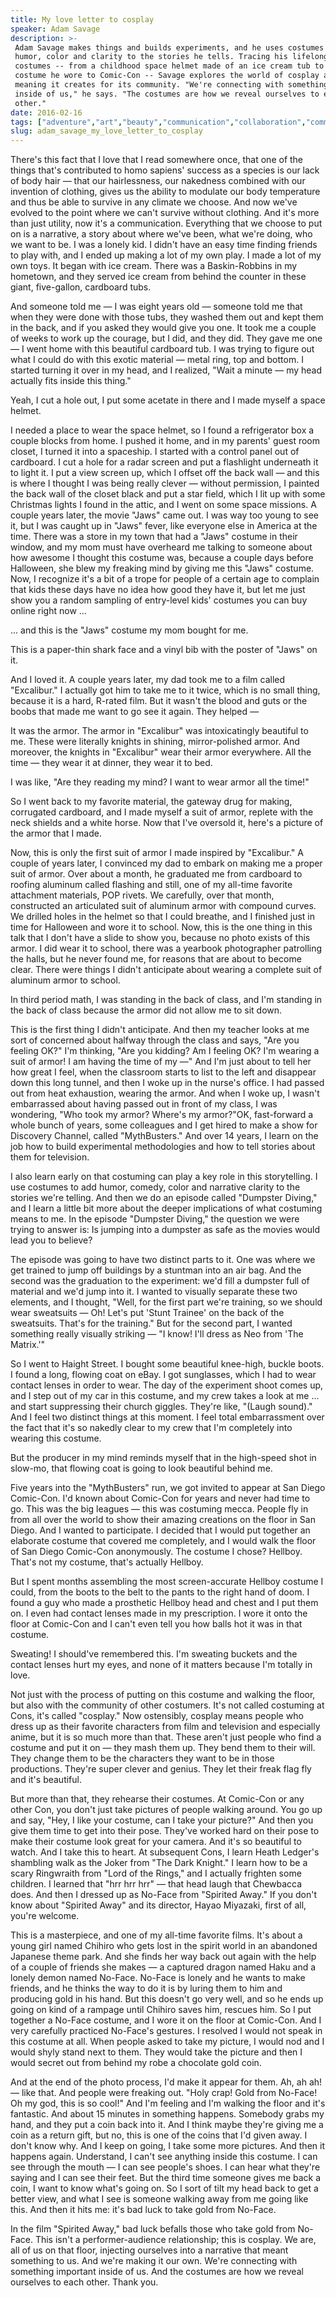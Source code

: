 ```yaml
---
title: My love letter to cosplay
speaker: Adam Savage
description: >-
 Adam Savage makes things and builds experiments, and he uses costumes to add
 humor, color and clarity to the stories he tells. Tracing his lifelong love of
 costumes -- from a childhood space helmet made of an ice cream tub to a No-Face
 costume he wore to Comic-Con -- Savage explores the world of cosplay and the
 meaning it creates for its community. "We're connecting with something important
 inside of us," he says. "The costumes are how we reveal ourselves to each
 other."
date: 2016-02-16
tags: ["adventure","art","beauty","communication","collaboration","community","design","humor","entertainment","identity","materials","personality","performance","storytelling","creativity"]
slug: adam_savage_my_love_letter_to_cosplay
---
```


There's this fact that I love that I read somewhere once, that one of the things that's
contributed to homo sapiens' success as a species is our lack of body hair — that our
hairlessness, our nakedness combined with our invention of clothing, gives us the ability
to modulate our body temperature and thus be able to survive in any climate we choose. And
now we've evolved to the point where we can't survive without clothing. And it's more than
just utility, now it's a communication. Everything that we choose to put on is a
narrative, a story about where we've been, what we're doing, who we want to be. I was a
lonely kid. I didn't have an easy time finding friends to play with, and I ended up making
a lot of my own play. I made a lot of my own toys. It began with ice cream. There was a
Baskin-Robbins in my hometown, and they served ice cream from behind the counter in these
giant, five-gallon, cardboard tubs.

And someone told me — I was eight years old — someone told me that when they were done
with those tubs, they washed them out and kept them in the back, and if you asked they
would give you one. It took me a couple of weeks to work up the courage, but I did, and
they did. They gave me one — I went home with this beautiful cardboard tub. I was trying
to figure out what I could do with this exotic material — metal ring, top and bottom. I
started turning it over in my head, and I realized, "Wait a minute — my head actually fits
inside this thing."

Yeah, I cut a hole out, I put some acetate in there and I made myself a space
helmet.

I needed a place to wear the space helmet, so I found a refrigerator box a couple blocks
from home. I pushed it home, and in my parents' guest room closet, I turned it into a
spaceship. I started with a control panel out of cardboard. I cut a hole for a radar
screen and put a flashlight underneath it to light it. I put a view screen up, which I
offset off the back wall — and this is where I thought I was being really clever — without
permission, I painted the back wall of the closet black and put a star field, which I lit
up with some Christmas lights I found in the attic, and I went on some space missions. A
couple years later, the movie "Jaws" came out. I was way too young to see it, but I was
caught up in "Jaws" fever, like everyone else in America at the time. There was a store in
my town that had a "Jaws" costume in their window, and my mom must have overheard me
talking to someone about how awesome I thought this costume was, because a couple days
before Halloween, she blew my freaking mind by giving me this "Jaws" costume. Now, I
recognize it's a bit of a trope for people of a certain age to complain that kids these
days have no idea how good they have it, but let me just show you a random sampling of
entry-level kids' costumes you can buy online right now ...

... and this is the "Jaws" costume my mom bought for me.

This is a paper-thin shark face and a vinyl bib with the poster of "Jaws" on
it.

And I loved it. A couple years later, my dad took me to a film called "Excalibur." I
actually got him to take me to it twice, which is no small thing, because it is a hard,
R-rated film. But it wasn't the blood and guts or the boobs that made me want to go see it
again. They helped —

It was the armor. The armor in "Excalibur" was intoxicatingly beautiful to me. These were
literally knights in shining, mirror-polished armor. And moreover, the knights in
"Excalibur" wear their armor everywhere. All the time — they wear it at dinner, they wear
it to bed.

I was like, "Are they reading my mind? I want to wear armor all the time!"

So I went back to my favorite material, the gateway drug for making, corrugated cardboard,
and I made myself a suit of armor, replete with the neck shields and a white horse. Now
that I've oversold it, here's a picture of the armor that I made.

Now, this is only the first suit of armor I made inspired by "Excalibur." A couple of
years later, I convinced my dad to embark on making me a proper suit of armor. Over about
a month, he graduated me from cardboard to roofing aluminum called flashing and still, one
of my all-time favorite attachment materials, POP rivets. We carefully, over that month,
constructed an articulated suit of aluminum armor with compound curves. We drilled holes
in the helmet so that I could breathe, and I finished just in time for Halloween and wore
it to school. Now, this is the one thing in this talk that I don't have a slide to show
you, because no photo exists of this armor. I did wear it to school, there was a yearbook
photographer patrolling the halls, but he never found me, for reasons that are about to
become clear. There were things I didn't anticipate about wearing a complete suit of
aluminum armor to school.

In third period math, I was standing in the back of class, and I'm standing in the back of
class because the armor did not allow me to sit down.

This is the first thing I didn't anticipate. And then my teacher looks at me sort of
concerned about halfway through the class and says, "Are you feeling OK?" I'm thinking,
"Are you kidding? Am I feeling OK? I'm wearing a suit of armor! I am having the time of my
—" And I'm just about to tell her how great I feel, when the classroom starts to list to
the left and disappear down this long tunnel, and then I woke up in the nurse's office. I
had passed out from heat exhaustion, wearing the armor. And when I woke up, I wasn't
embarrassed about having passed out in front of my class, I was wondering, "Who took my
armor? Where's my armor?"OK, fast-forward a whole bunch of years, some colleagues and I
get hired to make a show for Discovery Channel, called "MythBusters." And over 14 years, I
learn on the job how to build experimental methodologies and how to tell stories about
them for television.

I also learn early on that costuming can play a key role in this storytelling. I use
costumes to add humor, comedy, color and narrative clarity to the stories we're telling.
And then we do an episode called "Dumpster Diving," and I learn a little bit more about
the deeper implications of what costuming means to me. In the episode "Dumpster Diving,"
the question we were trying to answer is: Is jumping into a dumpster as safe as the movies
would lead you to believe?

The episode was going to have two distinct parts to it. One was where we get trained to
jump off buildings by a stuntman into an air bag. And the second was the graduation to the
experiment: we'd fill a dumpster full of material and we'd jump into it. I wanted to
visually separate these two elements, and I thought, "Well, for the first part we're
training, so we should wear sweatsuits — Oh! Let's put 'Stunt Trainee' on the back of the
sweatsuits. That's for the training." But for the second part, I wanted something really
visually striking — "I know! I'll dress as Neo from 'The Matrix.'"

So I went to Haight Street. I bought some beautiful knee-high, buckle boots. I found a
long, flowing coat on eBay. I got sunglasses, which I had to wear contact lenses in order
to wear. The day of the experiment shoot comes up, and I step out of my car in this
costume, and my crew takes a look at me ... and start suppressing their church giggles.
They're like, "(Laugh sound)." And I feel two distinct things at this moment. I feel total
embarrassment over the fact that it's so nakedly clear to my crew that I'm completely into
wearing this costume.

But the producer in my mind reminds myself that in the high-speed shot in slow-mo, that
flowing coat is going to look beautiful behind me.

Five years into the "MythBusters" run, we got invited to appear at San Diego Comic-Con.
I'd known about Comic-Con for years and never had time to go. This was the big leagues —
this was costuming mecca. People fly in from all over the world to show their amazing
creations on the floor in San Diego. And I wanted to participate. I decided that I would
put together an elaborate costume that covered me completely, and I would walk the floor
of San Diego Comic-Con anonymously. The costume I chose? Hellboy. That's not my costume,
that's actually Hellboy.

But I spent months assembling the most screen-accurate Hellboy costume I could, from the
boots to the belt to the pants to the right hand of doom. I found a guy who made a
prosthetic Hellboy head and chest and I put them on. I even had contact lenses made in my
prescription. I wore it onto the floor at Comic-Con and I can't even tell you how balls
hot it was in that costume.

Sweating! I should've remembered this. I'm sweating buckets and the contact lenses hurt my
eyes, and none of it matters because I'm totally in love.

Not just with the process of putting on this costume and walking the floor, but also with
the community of other costumers. It's not called costuming at Cons, it's called
"cosplay." Now ostensibly, cosplay means people who dress up as their favorite characters
from film and television and especially anime, but it is so much more than that. These
aren't just people who find a costume and put it on — they mash them up. They bend them to
their will. They change them to be the characters they want to be in those productions.
They're super clever and genius. They let their freak flag fly and it's
beautiful.

But more than that, they rehearse their costumes. At Comic-Con or any other Con, you don't
just take pictures of people walking around. You go up and say, "Hey, I like your costume,
can I take your picture?" And then you give them time to get into their pose. They've
worked hard on their pose to make their costume look great for your camera. And it's so
beautiful to watch. And I take this to heart. At subsequent Cons, I learn Heath Ledger's
shambling walk as the Joker from "The Dark Knight." I learn how to be a scary Ringwraith
from "Lord of the Rings," and I actually frighten some children. I learned that "hrr hrr
hrr" — that head laugh that Chewbacca does. And then I dressed up as No-Face from "Spirited
Away." If you don't know about "Spirited Away" and its director, Hayao Miyazaki, first of
all, you're welcome.

This is a masterpiece, and one of my all-time favorite films. It's about a young girl
named Chihiro who gets lost in the spirit world in an abandoned Japanese theme park. And
she finds her way back out again with the help of a couple of friends she makes — a
captured dragon named Haku and a lonely demon named No-Face. No-Face is lonely and he
wants to make friends, and he thinks the way to do it is by luring them to him and
producing gold in his hand. But this doesn't go very well, and so he ends up going on kind
of a rampage until Chihiro saves him, rescues him. So I put together a No-Face costume, and
I wore it on the floor at Comic-Con. And I very carefully practiced No-Face's gestures. I
resolved I would not speak in this costume at all. When people asked to take my picture, I
would nod and I would shyly stand next to them. They would take the picture and then I
would secret out from behind my robe a chocolate gold coin.

And at the end of the photo process, I'd make it appear for them. Ah, ah ah! — like
that. And people were freaking out. "Holy crap! Gold from No-Face! Oh my god, this is so
cool!" And I'm feeling and I'm walking the floor and it's fantastic. And about 15 minutes
in something happens. Somebody grabs my hand, and they put a coin back into it. And I
think maybe they're giving me a coin as a return gift, but no, this is one of the coins
that I'd given away. I don't know why. And I keep on going, I take some more pictures. And
then it happens again. Understand, I can't see anything inside this costume. I can see
through the mouth — I can see people's shoes. I can hear what they're saying and I can see
their feet. But the third time someone gives me back a coin, I want to know what's going
on. So I sort of tilt my head back to get a better view, and what I see is someone walking
away from me going like this. And then it hits me: it's bad luck to take gold from
No-Face.

In the film "Spirited Away," bad luck befalls those who take gold from No-Face. This isn't
a performer-audience relationship; this is cosplay. We are, all of us on that floor,
injecting ourselves into a narrative that meant something to us. And we're making it our
own. We're connecting with something important inside of us. And the costumes are how we
reveal ourselves to each other. Thank you.

<!--
ad_duration=3.33
comment_count=91
event="TED2016"
external_start_time=0
has_talk_citation=0
intro_duration=11.82
is_subtitle_required="False"
is_talk_featured="True"
language="en"
language_swap="False"
native_language="en"
number_of_related_talks=6
number_of_speakers=1
number_of_subtitled_videos=27
number_of_tags=15
number_of_talk_download_languages=27
number_of_talk_more_resources=1
number_of_talk_recommendations=0
number_of_talks_take_actions=0
post_ad_duration=0.83
published_timestamp="2016-07-15 15:07:43"
recording_date="2016-02-16"
speaker_description="Maker, critical thinker"
speaker_is_published=1
speaker_name="Adam Savage"
talk_name="My love letter to cosplay"
talks_tags=["adventure","art","beauty","communication","collaboration","community","design","humor","entertainment","identity","materials","personality","performance","storytelling","creativity"]
talks_take_action=[]
url_audio="https://download.ted.com/talks/AdamSavage_2016.mp3?apikey=acme-roadrunner"
url_photo_speaker="https://pe.tedcdn.com/images/ted/0d9027a15a5535cf51c30384a36eaf3822a98970_254x191.jpg"
url_photo_talk="https://s3.amazonaws.com/talkstar-photos/uploads/7de26927-266c-4b8b-91a0-e93af9f9b2bf/AdamSavage_2016-embed.jpg"
url_webpage="https://www.ted.com/talks/adam_savage_my_love_letter_to_cosplay"
video_type_name="TED Stage Talk"
-->